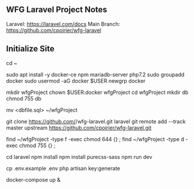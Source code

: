 ## WFG Laravel Project Notes

Laravel: https://laravel.com/docs
Main Branch: https://github.com/cpoirier/wfg-laravel

## Initialize Site

cd ~

sudo apt install -y docker-ce npm mariadb-server php7.2
sudo groupadd docker
sudo usermod -aG docker $USER
newgrp docker 

mkdir wfgProject
chown $USER:docker wfgProject
cd wfgProject
mkdir db
chmod 755 db

mv <dbfile.sql> ~/wfgProject

git clone https://github.com/<repo>/wfg-laravel.git laravel
git remote add --track master upstream https://github.com/cpoirier/wfg-laravel.git

find ~/wfgProject -type f -exec chmod 644 {} \;
find ~/wfgProject -type d -exec chmod 755 {} \;

cd laravel
npm install
npm install purecss-sass
npm run dev

cp .env.example .env
php artisan key:generate

docker-compose up &
